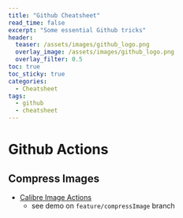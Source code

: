 ```yaml
---
title: "Github Cheatsheet"
read_time: false
excerpt: "Some essential Github tricks"
header:
  teaser: /assets/images/github_logo.png
  overlay_image: /assets/images/github_logo.png
  overlay_filter: 0.5 
toc: true
toc_sticky: true
categories:
  - Cheatsheet
tags:
  - github
  - cheatsheet
---
```


# Github Actions

## Compress Images

- [Calibre Image Actions](https://github.com/marketplace/actions/image-actions)
    - see demo on `feature/compressImage` branch

